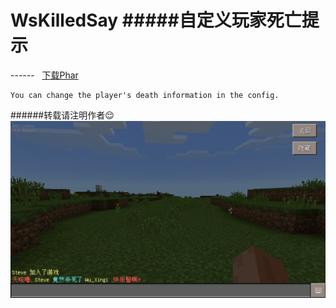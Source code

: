 # WsKilledSay #####自定义玩家死亡提示
------  
[下载Phar](http://pan.baidu.com/s/1eSh2JJW) 
```
You can change the player's death information in the config.  
```
######转载请注明作者:relieved:
![](./img.jpg)
